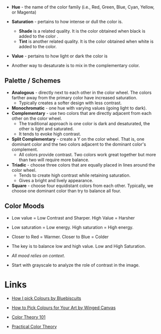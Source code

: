 * **Hue** - the name of the color family (i.e., Red, Green, Blue, Cyan, Yellow, or Magenta)
* **Saturation** - pertains to how intense or dull the color is. 
	* **Shade** is a related quality. It is the color obtained when black is added to the color .
	* **Tint** is another related quality. It is the color obtained when white is added to the color.
* **Value** - pertains to how light or dark the color is  

* Another way to desaturate is to mix in the complementary color. 

## Palette / Schemes 
* **Analogous** - directly next to each other in the color wheel. The colors farther away from the primary color have increased saturation. 
	* Typically creates a softer design with less contrast. 
* **Monochromatic** - one hue with varying values (going light to dark). 
* **Complementary** - use two colors that are directly adjacent from each other on the color wheel. 
	* The traditional approach is one color is dark and desaturated, the other is light and saturated.
	* It tends to evoke high contrast.
* **Split Complementary** - create a Y on the color wheel.  That is, one dominant color and the two colors adjacent to the dominant color's complement. 
	* All colors provide contrast. Two colors work great together but more than two will require more balance.
* **Triadic** - choose three colors that are equally placed in lines around the color wheel. 
	* Tends to create high contrast while retaining saturation. 
	* Gives a bright and lively appearance. 
* **Square** - choose four equidistant colors from each other. Typically, we choose one dominant color than try to balance all four.

## Color Moods 
* Low value  = Low Contrast and Sharper. High Value = Harsher
* Low saturation = Low energy. High saturation = High energy. 
* Closer to Red = Warmer. Closer to Blue = Colder 
* The key is to balance low and high value. Low and High Saturation.  

* *All mood relies on context*. 
* Start with grayscale to analyze the role of contrast in the image.


# Links
* [How I pick Colours by Bluebiscuits](https://www.youtube.com/watch?v=F0jcPx5VXos)
* [How to Pick Colours for Your Art by Winged Canvas](https://www.youtube.com/watch?v=C8u9iaYwAN8)
* [Color Theory 101](https://blog.hubspot.com/marketing/color-theory-design#color-theory-101)

* [Practical Color Theory](http://tallys.github.io/color-theory/)
